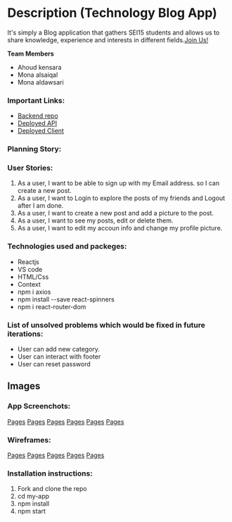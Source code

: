# Description (Technology Blog App)

It's simply a Blog application that gathers SEI15 students and allows us to share knowledge, experience and interests in different fields.[Join Us!]()

**Team Members**
* Ahoud kensara
* Mona alsaiqal
* Mona aldawsari

### Important Links:
- [Backend repo](https://git.generalassemb.ly/alsaiqal/Blog-app-Backend)
- [Deployed API]() 
- [Deployed Client]()

### Planning Story:


### User Stories:

1. As a user, I want to be able to sign up with my Email address. so I can create a new post.
2. As a user, I want to Login to explore the posts of my friends and Logout after I am done.
3. As a user, I want to create a new post and add a picture to the post.
4. As a user, I want to see my posts, edit or delete them.
5. As a user, I want to edit my accoun info and change my profile picture.


### Technologies used and packeges: 
+ Reactjs 
+ VS code
+ HTML/Css
+ Context
+ npm i axios
+ npm install --save react-spinners
+ npm i react-router-dom

### List of unsolved problems which would be fixed in future iterations:
+ User can add new category.
+ User can interact with footer
+ User can reset password

## Images
### App Screenchots:
[Pages](Images/home1.JPG)
[Pages](Images/about.JPG)
[Pages](Images/register1.JPG)
[Pages](Images/login1.JPG)
[Pages](Images/addPost.JPG)
[Pages](Images/updateAccount.JPG)


### Wireframes:
[Pages](Images/Home.JPG)
[Pages](Images/Register.JPG)
[Pages](Images/login.JPG)
[Pages](Images/UpdateProfile.JPG)
[Pages](Images/NewPost.JPG)

### Installation instructions:
1. Fork and clone the repo
2. cd my-app
3. npm install
4. npm start
